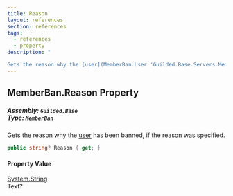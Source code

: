 ```yaml
---
title: Reason
layout: references
section: references
tags:
  - references
  - property
description: "

Gets the reason why the [user](MemberBan.User 'Guilded.Base.Servers.MemberBan.User') has been banned, if the reason was specified."
---
```


## MemberBan.Reason Property
##### **Assembly:** `Guilded.Base`<br/>**Type:** [`MemberBan`](MemberBan 'Guilded.Base.Servers.MemberBan')

Gets the reason why the [user](MemberBan.User 'Guilded.Base.Servers.MemberBan.User') has been banned, if the reason was specified.

```csharp
public string? Reason { get; }
```

#### Property Value
[System.String](https://docs.microsoft.com/en-us/dotnet/api/System.String 'System.String')  
Text?
